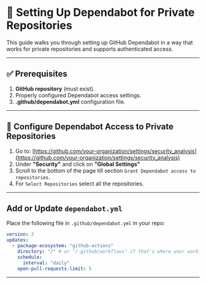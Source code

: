 
# 🔧 Setting Up Dependabot for Private Repositories

This guide walks you through setting up GitHub Dependabot in a way that works for private repositories and supports authenticated access.

---

## ✅ Prerequisites

1. **GitHub repository** (must exist).
2. Properly configured Dependabot access settings.
3. **.github/dependabot.yml** configuration file.

---

## 🔐 Configure Dependabot Access to Private Repositories

1. Go to: [https://github.com/your-organization/settings/security_analysis](https://github.com/your-organization/settings/security_analysis)
2. Under **"Security"** and click on **"Global Settings"**
3. Scroll to the bottom of the page till section `Grant Dependabot access to repositories`.
4. For `Select Repositories` select all the repositories.

---


## Add or Update `dependabot.yml`

Place the following file in `.github/dependabot.yml` in your repo:

```yaml
version: 2
updates:
  - package-ecosystem: "github-actions"
    directory: "/" # or "/.github/workflows" if that's where your workflows are
    schedule:
      interval: "daily"
    open-pull-requests-limit: 5
```

---
